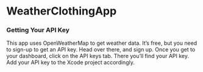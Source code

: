 # WeatherClothingApp

### Getting Your API Key
This app uses OpenWeatherMap to get weather data. It’s free, but you need to sign-up to get an API key. Head over there, and sign up. Once you get to your dashboard, click on the API keys tab. There you’ll find your API key. Add your API key to the Xcode project accordingly.

